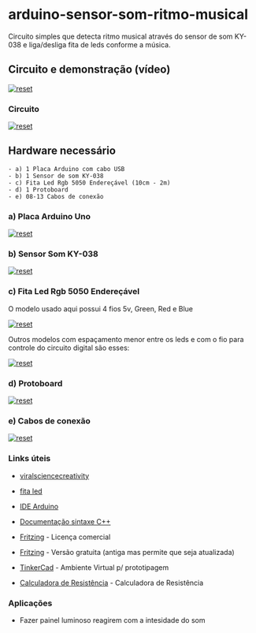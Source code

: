 # arduino-sensor-som-ritmo-musical
Circuito simples que detecta ritmo musical através do sensor de som KY-038 e liga/desliga fita de leds conforme a música.

## Circuito e demonstração (vídeo)
<p> 
 <a target="_blank" rel="noopener noreferrer" href="https://youtu.be/373_R5mCbJQ" >
  <img src="https://user-images.githubusercontent.com/22710963/76530463-859d5d00-6452-11ea-9c5f-bcabe1b05273.png" alt="reset" style="max-width:100%;"></a>
</p> 
  
 ### Circuito

<p>
 <a target="_blank" rel="noopener noreferrer" href="https://user-images.githubusercontent.com/22710963/76347840-068b1600-62e6-11ea-89e8-b38b4bbaeca4.png">
  <img src="https://user-images.githubusercontent.com/22710963/76347840-068b1600-62e6-11ea-89e8-b38b4bbaeca4.png" alt="reset" style="max-width:100%;"></a>
</p> 
   
## Hardware necessário
```
- a) 1 Placa Arduino com cabo USB
- b) 1 Sensor de som KY-038 
- c) Fita Led Rgb 5050 Endereçável (10cm - 2m) 
- d) 1 Protoboard
- e) 08-13 Cabos de conexão 
```
  
 ### a) Placa Arduino Uno 
 
<p><a target="_blank" rel="noopener noreferrer" href="https://user-images.githubusercontent.com/22710963/77551422-16cbf500-6e91-11ea-850d-7e3989c9f1f2.png">
  <img src="https://user-images.githubusercontent.com/22710963/77551422-16cbf500-6e91-11ea-850d-7e3989c9f1f2.png" alt="reset" style="max-width:100%;"></a></p> 

  ### b) Sensor Som KY-038
  
<p><a target="_blank" rel="noopener noreferrer" href="https://user-images.githubusercontent.com/22710963/77604369-14998300-6ef1-11ea-977d-2bbdb8241a28.png">
  <img src="https://user-images.githubusercontent.com/22710963/77604369-14998300-6ef1-11ea-977d-2bbdb8241a28.png" alt="reset" style="max-width:100%;"></a></p> 
  
  ### c) Fita Led Rgb 5050 Endereçável
  O modelo usado aqui possui 4 fios 5v, Green, Red e Blue
<p><a target="_blank" rel="noopener noreferrer" href="https://user-images.githubusercontent.com/22710963/76525426-91852100-644a-11ea-8566-34bf30b13e80.png">
  <img src="https://user-images.githubusercontent.com/22710963/76525426-91852100-644a-11ea-8566-34bf30b13e80.png" alt="reset" style="max-width:100%;"></a></p> 
  
  Outros modelos com espaçamento menor entre os leds e com o fio para controle do circuito digital são esses:
 <p><a target="_blank" rel="noopener noreferrer" href="https://user-images.githubusercontent.com/22710963/76525813-52a39b00-644b-11ea-90f1-f2c73851f7c3.png">
  <img src="https://user-images.githubusercontent.com/22710963/76525813-52a39b00-644b-11ea-90f1-f2c73851f7c3.png" alt="reset" style="max-width:100%;"></a></p>
 
  ### d) Protoboard 
<p><a target="_blank" rel="noopener noreferrer" href="https://user-images.githubusercontent.com/22710963/77499362-a8574a80-6e30-11ea-9744-a15c3206fd50.png">
  <img src="https://user-images.githubusercontent.com/22710963/77499362-a8574a80-6e30-11ea-9744-a15c3206fd50.png" alt="reset" style="max-width:100%;"></a></p> 

  ### e) Cabos de conexão
<p><a target="_blank" rel="noopener noreferrer" href="https://user-images.githubusercontent.com/22710963/77499606-5662f480-6e31-11ea-96fd-9e268dceb50f.png">
  <img src="https://user-images.githubusercontent.com/22710963/77499606-5662f480-6e31-11ea-96fd-9e268dceb50f.png" alt="reset" style="max-width:100%;"></a></p>     
  
    

### Links úteis

- [viralsciencecreativity](https://www.viralsciencecreativity.com/post/arduino-sound-reactive-12v-lights)

- [fita led](https://produto.mercadolivre.com.br/MLB-1132236266-fita-led-ws2812b-rgb-5050-enderecavel-5mt-150-leds-ip30-5v-_JM)  

- [IDE Arduino](https://www.arduino.cc/en/Main/Software)
 
- [Documentação sintaxe C++](https://www.arduino.cc/reference/en/)

- [Fritzing](https://fritzing.org/home/) - Licença comercial

- [Fritzing](https://softfamous.com/fritzing/download/) - Versão gratuita (antiga mas permite que seja atualizada)

- [TinkerCad](https://www.tinkercad.com) - Ambiente Virtual p/ prototipagem

- [Calculadora de Resistência](http://resistor.cherryjourney.pt/) - Calculadora de Resistência 
 
###  Aplicações 

- Fazer painel luminoso reagirem com a intesidade do som  


  
